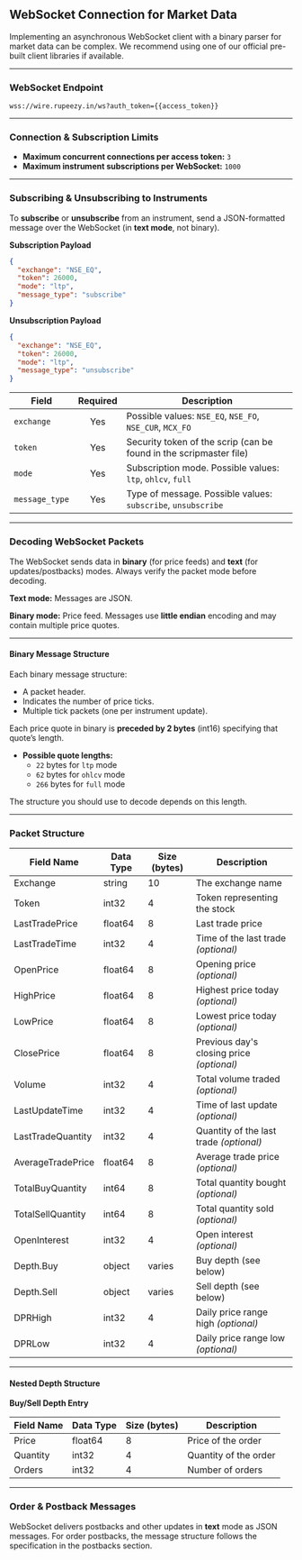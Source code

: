 ## WebSocket Connection for Market Data

Implementing an asynchronous WebSocket client with a binary parser for market data can be complex. We recommend using one of our official pre-built client libraries if available.

---

### WebSocket Endpoint

```
wss://wire.rupeezy.in/ws?auth_token={{access_token}}
```

---

### Connection & Subscription Limits

- **Maximum concurrent connections per access token:** `3`
- **Maximum instrument subscriptions per WebSocket:** `1000`

---

### Subscribing & Unsubscribing to Instruments

To **subscribe** or **unsubscribe** from an instrument, send a JSON-formatted message over the WebSocket (in **text mode**, not binary).

**Subscription Payload**
```json
{
  "exchange": "NSE_EQ",
  "token": 26000,
  "mode": "ltp",
  "message_type": "subscribe"
}
```

**Unsubscription Payload**
```json
{
  "exchange": "NSE_EQ",
  "token": 26000,
  "mode": "ltp",
  "message_type": "unsubscribe"
}
```

| Field         | Required | Description                                                                            |
|---------------|:--------:|----------------------------------------------------------------------------------------|
| `exchange`    | Yes      | Possible values: `NSE_EQ`, `NSE_FO`, `NSE_CUR`, `MCX_FO`                               |
| `token`       | Yes      | Security token of the scrip (can be found in the scripmaster file)                     |
| `mode`        | Yes      | Subscription mode. Possible values: `ltp`, `ohlcv`, `full`                            |
| `message_type`| Yes      | Type of message. Possible values: `subscribe`, `unsubscribe`                          |

---

### Decoding WebSocket Packets

The WebSocket sends data in **binary** (for price feeds) and **text** (for updates/postbacks) modes. Always verify the packet mode before decoding.

**Text mode:** Messages are JSON.

**Binary mode:** Price feed. Messages use **little endian** encoding and may contain multiple price quotes.

---

#### Binary Message Structure

Each binary message structure:

- A packet header.
- Indicates the number of price ticks.
- Multiple tick packets (one per instrument update).

Each price quote in binary is **preceded by 2 bytes** (int16) specifying that quote’s length.
- **Possible quote lengths:**
  - `22` bytes for `ltp` mode
  - `62` bytes for `ohlcv` mode
  - `266` bytes for `full` mode

The structure you should use to decode depends on this length.

---

### Packet Structure

| Field Name           | Data Type | Size (bytes) | Description                                                |
|----------------------|-----------|--------------|------------------------------------------------------------|
| Exchange             | string    | 10           | The exchange name                                          |
| Token                | int32     | 4            | Token representing the stock                               |
| LastTradePrice       | float64   | 8            | Last trade price                                           |
| LastTradeTime        | int32     | 4            | Time of the last trade *(optional)*                        |
| OpenPrice            | float64   | 8            | Opening price *(optional)*                                 |
| HighPrice            | float64   | 8            | Highest price today *(optional)*                           |
| LowPrice             | float64   | 8            | Lowest price today *(optional)*                            |
| ClosePrice           | float64   | 8            | Previous day's closing price *(optional)*                  |
| Volume               | int32     | 4            | Total volume traded *(optional)*                           |
| LastUpdateTime       | int32     | 4            | Time of last update *(optional)*                           |
| LastTradeQuantity    | int32     | 4            | Quantity of the last trade *(optional)*                    |
| AverageTradePrice    | float64   | 8            | Average trade price *(optional)*                           |
| TotalBuyQuantity     | int64     | 8            | Total quantity bought *(optional)*                         |
| TotalSellQuantity    | int64     | 8            | Total quantity sold *(optional)*                           |
| OpenInterest         | int32     | 4            | Open interest *(optional)*                                 |
| Depth.Buy            | object    | varies       | Buy depth (see below)                                      |
| Depth.Sell           | object    | varies       | Sell depth (see below)                                     |
| DPRHigh              | int32     | 4            | Daily price range high *(optional)*                        |
| DPRLow               | int32     | 4            | Daily price range low *(optional)*                         |

---

#### Nested Depth Structure

**Buy/Sell Depth Entry**

| Field Name | Data Type | Size (bytes) | Description               |
|------------|-----------|--------------|---------------------------|
| Price      | float64   | 8            | Price of the order        |
| Quantity   | int32     | 4            | Quantity of the order     |
| Orders     | int32     | 4            | Number of orders          |

---

### Order & Postback Messages

WebSocket delivers postbacks and other updates in **text** mode as JSON messages. For order postbacks, the message structure follows the specification in the postbacks section.



